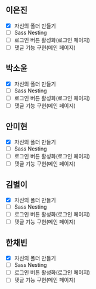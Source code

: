 ## 이은진
- [x] 자신의 폴더 만들기
- [ ] Sass Nesting
- [ ] 로그인 버튼 활성화(로그인 페이지)
- [ ] 댓글 기능 구현(메인 페이지)

## 박소윤
- [x] 자신의 폴더 만들기
- [ ] Sass Nesting
- [ ] 로그인 버튼 활성화(로그인 페이지)
- [ ] 댓글 기능 구현(메인 페이지)

## 안미현
- [x] 자신의 폴더 만들기
- [ ] Sass Nesting
- [ ] 로그인 버튼 활성화(로그인 페이지)
- [ ] 댓글 기능 구현(메인 페이지)

## 김별이
- [x] 자신의 폴더 만들기
- [ ] Sass Nesting
- [ ] 로그인 버튼 활성화(로그인 페이지)
- [ ] 댓글 기능 구현(메인 페이지)

## 한채빈
- [x] 자신의 폴더 만들기
- [ ] Sass Nesting
- [ ] 로그인 버튼 활성화(로그인 페이지)
- [ ] 댓글 기능 구현(메인 페이지)